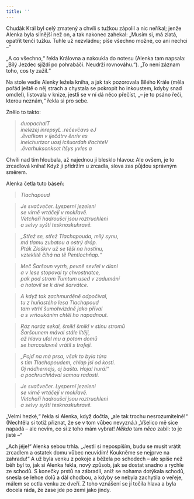 ```yaml
---
title: ''
---
```


Chudák Král byl celý zmatený a chvíli s tužkou zápolil a nic neříkal; jenže Alenka byla silnější než on, a tak nakonec zahekal: „Musím si, má zlatá, opatřit tenčí tužku. Tuhle už nezvládnu; píše všechno možné, co ani nechci –“

„A co všechno,“ řekla Královna a nakoukla do notesu (Alenka tam napsala: „Bílý Jezdec sjíždí po pohrabáči. Neudrží rovnováhu.“). „To není záznam toho, cos ty zažil.“

Na stole vedle Alenky ležela kniha, a jak tak pozorovala Bílého Krále (měla pořád ještě o něj strach a chystala se pokropit ho inkoustem, kdyby snad omdlel), listovala v knize, jestli se v ní dá něco přečíst, „– je to psáno řečí, kterou neznám,“ řekla si pro sebe.

Znělo to takto:

> _duopachalT  
> inelezej ínrepsyL .rečevčavs eJ  
> .ěvařkom v íječátrv ěnrív es  
> inelchurtzor uosj icšuordah ířachteV  
> .ěvarhuksonkset ítšys yvles a_

Chvíli nad tím hloubala, až najednou jí blesklo hlavou: Ale ovšem, je to zrcadlová kniha! Když ji přidržím u zrcadla, slova zas půjdou správným směrem.

Alenka četla tuto báseň:

> _Tlachapoud_

> _Je svačvečer. Lysperní jezeleni  
> se vírně vrtáčejí v mokřavě.  
> Vetchaří hadroušci jsou roztruchleni  
> a selvy syští tesknoskuhravě._

> _„Střež se, střež Tlachapouda, milý synu,  
> má tlamu zubatou a ostrý dráp.  
> Pták Zloškrv už se těší na hostinu,  
> vzteklitě číhá na tě Pentlochňap.“_

> _Meč Šaršoun vytrh, pevně sevřel v dlani  
> a v lese stopoval ty chvostnatce,  
> pak pod strom Tumtum used v zadumání  
> a hotovil se k divé šarvátce._

> _A když tak zachmurděně odpočíval,  
> tu z huňastého lesa Tlachapoud  
> tam vtrhl šumohvizdně jako příval  
> a s vrňoukáním chtěl ho napadnout._

> _Ráz naráz sekal, šmik! šmik! v stínu stromů  
> Šaršounem mával stále lítěji,  
> až hlavu uťal mu a potom domů  
> se harcoslavně vrátil s trofejí._

> _„Pojď na má prsa, však to byla túra  
> s tím Tlachapoudem, chlap jsi od kosti.  
> Oj nádhernajs, oj bašta. Hoja! hurá!“  
> a pochruchňával samou radostí._

> _Je svačvečer. Lysperní jezeleni  
> se vírně vrtáčejí v mokřavě.  
> Vetchaří hadroušci jsou roztruchleni  
> a selvy syští tesknoskuhravě._

„Velmi hezké,“ řekla si Alenka, když dočtla, „ale tak trochu nesrozumitelné!“ (Nechtěla si totiž přiznat, že se v tom vůbec nevyzná.) „Všelico mě sice napadá – ale nevím, co si z toho mám vybrat! _Někdo_ tam _něco_ zabil: to je jisté –“

„Ach jéje!“ Alenka sebou trhla. „Jestli si nepospíším, budu se musit vrátit zrcadlem a ostatek domu vůbec neuvidím! Koukněme se nejprve na zahradu!“ A už byla venku z pokoje a běžela po schodech – ale spíše než běh byl to, jak si Alenka řekla, nový způsob, jak se dostat snadno a rychle ze schodů. S konečky prstů na zábradlí, aniž se nohama dotýkala schodů, snesla se lehce dolů a dál chodbou, a kdyby se nebyla zachytila o veřeje, málem se octla venku ze dveří. Z toho vznášení se jí točila hlava a byla docela ráda, že zase jde po zemi jako jindy.

